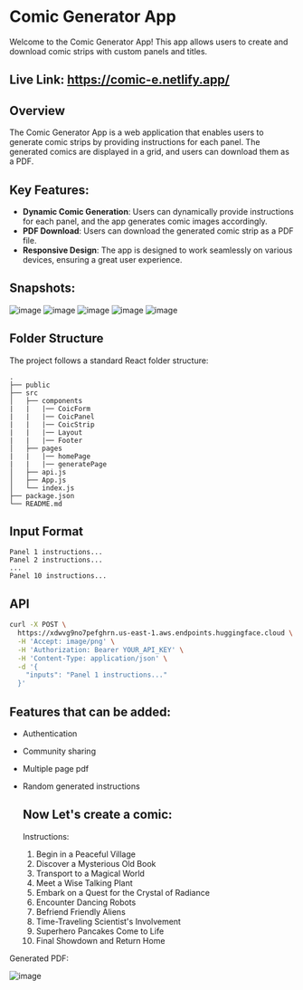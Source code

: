 # Comic Generator App

Welcome to the Comic Generator App! This app allows users to create and download comic strips with custom panels and titles.

## Live Link: https://comic-e.netlify.app/

## Overview

The Comic Generator App is a web application that enables users to generate comic strips by providing instructions for each panel. The generated comics are displayed in a grid, and users can download them as a PDF.

## Key Features:
- **Dynamic Comic Generation**: Users can dynamically provide instructions for each panel, and the app generates comic images accordingly.
- **PDF Download**: Users can download the generated comic strip as a PDF file.
- **Responsive Design**: The app is designed to work seamlessly on various devices, ensuring a great user experience.

## Snapshots:
![image](https://github.com/mrin247/Comic-App/assets/72962881/75589508-9750-4f73-9c98-91229438bde3)
![image](https://github.com/mrin247/Comic-App/assets/72962881/61587de5-d69d-4bdd-b152-bfa610ceb79c)
![image](https://github.com/mrin247/Comic-App/assets/72962881/0f039b9e-54dc-434a-b8d2-6785d79b6da3)
![image](https://github.com/mrin247/Comic-App/assets/72962881/8a9b999d-696d-4b7d-9265-351ca71edf3f)
![image](https://github.com/mrin247/Comic-App/assets/72962881/1053c173-3fa8-4695-96db-629c12070991)





## Folder Structure

The project follows a standard React folder structure:

```plaintext
.
├── public
├── src
│   ├── components
|   |   |── CoicForm
|   |   |── CoicPanel
|   |   |── CoicStrip
|   |   |── Layout
|   |   |── Footer
│   ├── pages
|   |   |── homePage
|   |   |── generatePage
│   ├── api.js
│   ├── App.js
│   └── index.js
├── package.json
└── README.md
```

## Input Format

```plaintext
Panel 1 instructions...
Panel 2 instructions...
...
Panel 10 instructions...
```

## API

```bash
curl -X POST \
  https://xdwvg9no7pefghrn.us-east-1.aws.endpoints.huggingface.cloud \
  -H 'Accept: image/png' \
  -H 'Authorization: Bearer YOUR_API_KEY' \
  -H 'Content-Type: application/json' \
  -d '{
    "inputs": "Panel 1 instructions..."
  }'
```

## Features that can be added:
- Authentication
- Community sharing
- Multiple page pdf
- Random generated instructions

  ## Now Let's create a comic:
  Instructions:
  1. Begin in a Peaceful Village
  2. Discover a Mysterious Old Book
  3. Transport to a Magical World
  4. Meet a Wise Talking Plant
  5. Embark on a Quest for the Crystal of Radiance
  6. Encounter Dancing Robots
  7. Befriend Friendly Aliens
  8. Time-Traveling Scientist's Involvement
  9. Superhero Pancakes Come to Life
  10. Final Showdown and Return Home


Generated PDF:

![image](https://github.com/mrin247/Comic-App/assets/72962881/327979c2-fd2a-4463-9595-28cd58cd6559)



